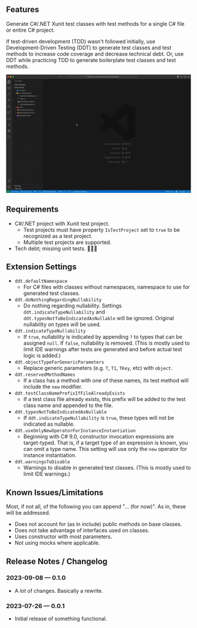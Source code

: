 ## Features

Generate C#/.NET Xunit test classes with test methods for a single C# file or entire C# project.

If test-driven development (TDD) wasn't followed initially, use Development-Driven Testing (DDT) to generate test classes and test methods to increase code coverage and decrease technical debt. Or, use DDT while practicing TDD to generate boilerplate test classes and test methods.

<p style="vertical-align:center;"><img src="media/DDT.gif" alt="GIF"/></p>

## Requirements

- C#/.NET project with Xunit test project.
    - Test projects must have property `IsTestProject` set to `true` to be recognized as a test project.
    - Multiple test projects are supported.
- Tech debt; missing unit tests. 🤷🏼‍♂️

## Extension Settings

- `ddt.defaultNamespace`
    - For C# files with classes without namespaces, namespace to use for generated test classes.
- `ddt.doNothingRegardingNullability`
    - Do nothing regarding nullability. Settings `ddt.indicateTypeNullability` and `ddt.typesNotToBeIndicatedAsNullable` will be ignored. Original nullability on types will be used.
- `ddt.indicateTypeNullability`
    - If `true`, nullability is indicated by appending `?` to types that can be assigned `null`. If `false`, nullability is removed. (This is mostly used to limit IDE warnings after tests are generated and before actual test logic is added.)
- `ddt.objectTypeForGenericParameters`
    - Replace generic parameters (e.g. `T`, `T1`, `TKey`, etc) with `object`.
- `ddt.reservedMethodNames`
    - If a class has a method with one of these names, its test method will include the `new` modifier.
- `ddt.testClassNamePrefixIfFileAlreadyExists`
    - If a test class file already exists, this prefix will be added to the test class name and appended to the file.
- `ddt.typesNotToBeIndicatedAsNullable`
    - If `ddt.indicateTypeNullability` is `true`, these types will not be indicated as nullable.
- `ddt.useOnlyNewOperatorForInstanceInstantiation`
    - Beginning with C# 9.0, constructor invocation expressions are target-typed. That is, if a target type of an expression is known, you can omit a type name. This setting will use only the `new` operator for instance instantiation.
- `ddt.warningsToDisable`
    - Warnings to disable in generated test classes. (This is mostly used to limit IDE warnings.)

## Known Issues/Limitations

Most, if not all, of the following you can append "... (for now)". As in, these will be addressed.

- Does not account for (as in include) public methods on base classes.
- Does not take advantage of interfaces used on classes.
- Uses constructor with most parameters.
- Not using mocks where applicable.

## Release Notes / Changelog

### 2023-09-08 — 0.1.0
- A _lot_ of changes. Basically a rewrite.

### 2023-07-26 — 0.0.1
- Initial release of something functional.
